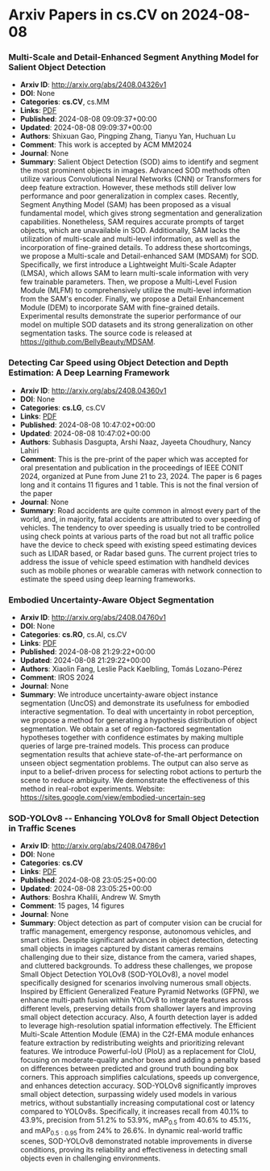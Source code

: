 # Arxiv Papers in cs.CV on 2024-08-08
### Multi-Scale and Detail-Enhanced Segment Anything Model for Salient Object Detection
- **Arxiv ID**: http://arxiv.org/abs/2408.04326v1
- **DOI**: None
- **Categories**: **cs.CV**, cs.MM
- **Links**: [PDF](http://arxiv.org/pdf/2408.04326v1)
- **Published**: 2024-08-08 09:09:37+00:00
- **Updated**: 2024-08-08 09:09:37+00:00
- **Authors**: Shixuan Gao, Pingping Zhang, Tianyu Yan, Huchuan Lu
- **Comment**: This work is accepted by ACM MM2024
- **Journal**: None
- **Summary**: Salient Object Detection (SOD) aims to identify and segment the most prominent objects in images. Advanced SOD methods often utilize various Convolutional Neural Networks (CNN) or Transformers for deep feature extraction. However, these methods still deliver low performance and poor generalization in complex cases. Recently, Segment Anything Model (SAM) has been proposed as a visual fundamental model, which gives strong segmentation and generalization capabilities. Nonetheless, SAM requires accurate prompts of target objects, which are unavailable in SOD. Additionally, SAM lacks the utilization of multi-scale and multi-level information, as well as the incorporation of fine-grained details. To address these shortcomings, we propose a Multi-scale and Detail-enhanced SAM (MDSAM) for SOD. Specifically, we first introduce a Lightweight Multi-Scale Adapter (LMSA), which allows SAM to learn multi-scale information with very few trainable parameters. Then, we propose a Multi-Level Fusion Module (MLFM) to comprehensively utilize the multi-level information from the SAM's encoder. Finally, we propose a Detail Enhancement Module (DEM) to incorporate SAM with fine-grained details. Experimental results demonstrate the superior performance of our model on multiple SOD datasets and its strong generalization on other segmentation tasks. The source code is released at https://github.com/BellyBeauty/MDSAM.



### Detecting Car Speed using Object Detection and Depth Estimation: A Deep Learning Framework
- **Arxiv ID**: http://arxiv.org/abs/2408.04360v1
- **DOI**: None
- **Categories**: **cs.LG**, cs.CV
- **Links**: [PDF](http://arxiv.org/pdf/2408.04360v1)
- **Published**: 2024-08-08 10:47:02+00:00
- **Updated**: 2024-08-08 10:47:02+00:00
- **Authors**: Subhasis Dasgupta, Arshi Naaz, Jayeeta Choudhury, Nancy Lahiri
- **Comment**: This is the pre-print of the paper which was accepted for oral
  presentation and publication in the proceedings of IEEE CONIT 2024, organized
  at Pune from June 21 to 23, 2024. The paper is 6 pages long and it contains
  11 figures and 1 table. This is not the final version of the paper
- **Journal**: None
- **Summary**: Road accidents are quite common in almost every part of the world, and, in majority, fatal accidents are attributed to over speeding of vehicles. The tendency to over speeding is usually tried to be controlled using check points at various parts of the road but not all traffic police have the device to check speed with existing speed estimating devices such as LIDAR based, or Radar based guns. The current project tries to address the issue of vehicle speed estimation with handheld devices such as mobile phones or wearable cameras with network connection to estimate the speed using deep learning frameworks.



### Embodied Uncertainty-Aware Object Segmentation
- **Arxiv ID**: http://arxiv.org/abs/2408.04760v1
- **DOI**: None
- **Categories**: **cs.RO**, cs.AI, cs.CV
- **Links**: [PDF](http://arxiv.org/pdf/2408.04760v1)
- **Published**: 2024-08-08 21:29:22+00:00
- **Updated**: 2024-08-08 21:29:22+00:00
- **Authors**: Xiaolin Fang, Leslie Pack Kaelbling, Tomás Lozano-Pérez
- **Comment**: IROS 2024
- **Journal**: None
- **Summary**: We introduce uncertainty-aware object instance segmentation (UncOS) and demonstrate its usefulness for embodied interactive segmentation. To deal with uncertainty in robot perception, we propose a method for generating a hypothesis distribution of object segmentation. We obtain a set of region-factored segmentation hypotheses together with confidence estimates by making multiple queries of large pre-trained models. This process can produce segmentation results that achieve state-of-the-art performance on unseen object segmentation problems. The output can also serve as input to a belief-driven process for selecting robot actions to perturb the scene to reduce ambiguity. We demonstrate the effectiveness of this method in real-robot experiments. Website: https://sites.google.com/view/embodied-uncertain-seg



### SOD-YOLOv8 -- Enhancing YOLOv8 for Small Object Detection in Traffic Scenes
- **Arxiv ID**: http://arxiv.org/abs/2408.04786v1
- **DOI**: None
- **Categories**: **cs.CV**
- **Links**: [PDF](http://arxiv.org/pdf/2408.04786v1)
- **Published**: 2024-08-08 23:05:25+00:00
- **Updated**: 2024-08-08 23:05:25+00:00
- **Authors**: Boshra Khalili, Andrew W. Smyth
- **Comment**: 15 pages, 14 figures
- **Journal**: None
- **Summary**: Object detection as part of computer vision can be crucial for traffic management, emergency response, autonomous vehicles, and smart cities. Despite significant advances in object detection, detecting small objects in images captured by distant cameras remains challenging due to their size, distance from the camera, varied shapes, and cluttered backgrounds. To address these challenges, we propose Small Object Detection YOLOv8 (SOD-YOLOv8), a novel model specifically designed for scenarios involving numerous small objects. Inspired by Efficient Generalized Feature Pyramid Networks (GFPN), we enhance multi-path fusion within YOLOv8 to integrate features across different levels, preserving details from shallower layers and improving small object detection accuracy. Also, A fourth detection layer is added to leverage high-resolution spatial information effectively. The Efficient Multi-Scale Attention Module (EMA) in the C2f-EMA module enhances feature extraction by redistributing weights and prioritizing relevant features. We introduce Powerful-IoU (PIoU) as a replacement for CIoU, focusing on moderate-quality anchor boxes and adding a penalty based on differences between predicted and ground truth bounding box corners. This approach simplifies calculations, speeds up convergence, and enhances detection accuracy. SOD-YOLOv8 significantly improves small object detection, surpassing widely used models in various metrics, without substantially increasing computational cost or latency compared to YOLOv8s. Specifically, it increases recall from 40.1\% to 43.9\%, precision from 51.2\% to 53.9\%, $\text{mAP}_{0.5}$ from 40.6\% to 45.1\%, and $\text{mAP}_{0.5:0.95}$ from 24\% to 26.6\%. In dynamic real-world traffic scenes, SOD-YOLOv8 demonstrated notable improvements in diverse conditions, proving its reliability and effectiveness in detecting small objects even in challenging environments.



